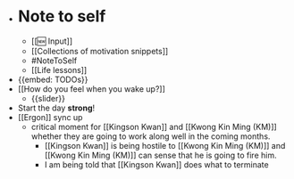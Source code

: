 - # Note to self
    - [[🆕 Input]]
    - [[Collections of motivation snippets]]
    - #NoteToSelf
    - [[Life lessons]]
- {{embed: TODOs}}
- [[How do you feel when you wake up?]]
    - {{slider}}
- Start the day **strong**!
- [[Ergon]] sync up
    - critical moment for [[Kingson Kwan]] and [[Kwong Kin Ming (KM)]] whether they are going to work along well in the coming months.
        - [[Kingson Kwan]] is being hostile to [[Kwong Kin Ming (KM)]] and [[Kwong Kin Ming (KM)]] can sense that he is going to fire him.
        - I am being told that [[Kingson Kwan]] does what to terminate 
